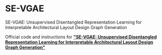 # SE-VGAE
SE-VGAE: Unsupervised Disentangled Representation Learning for Interpretable Architectural Layout Design Graph Generation

Official code and instructions for [**"SE-VGAE: Unsupervised Disentangled Representation Learning for Interpretable Architectural Layout Design Graph Generation"**](https://arxiv.org/html/2406.17418v1#S8)
